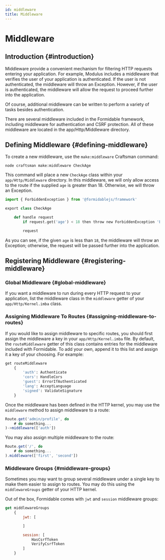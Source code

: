 ```yaml
---
id: middleware
title: Middleware
---
```


# Middleware

## Introduction {#introduction}

Middleware provide a convenient mechanism for filtering HTTP requests entering your application. For example, Modulus includes a middleware that verifies the user of your application is authenticated. If the user is not authenticated, the middleware will throw an Exception. However, if the user is authenticated, the middleware will allow the request to proceed further into the application.

Of course, additional middleware can be written to perform a variety of tasks besides authentication.

There are several middleware included in the Formidable framework, including middleware for authentication and CSRF protection. All of these middleware are located in the app/Http/Middleware directory.


## Defining Middleware {#defining-middleware}

To create a new middleware, use the `make:middleware` Craftsman command:

```
node craftsman make:middleware CheckAge
```

This command will place a new `CheckAge` class within your `app/Http/Middleware` directory. In this middleware, we will only allow access to the route if the supplied `age` is greater than 18. Otherwise, we will throw an Exception.

```py title="app/Http/Middleware/CheckAge.imba" {6}
import { ForbiddenException } from '@formidablejs/framework'

export class CheckAge

	def handle request
		if request.get('age') < 18 then throw new ForbiddenException 'Entry denied.'

		request
```

As you can see, if the given `age` is less than `18`, the middleware will throw an Exception; otherwise, the request will be passed further into the application.

## Registering Middleware {#registering-middleware}

### Global Middleware {#global-middleware}

If you want a middleware to run during every HTTP request to your application, list the middleware class in the `middleware` getter of your `app/Http/Kernel.imba` class.

### Assigning Middleware To Routes {#assigning-middleware-to-routes}

If you would like to assign middleware to specific routes, you should first assign the middleware a key in your `app/Http/Kernel.imba` file. By default, the `routeMiddleware` getter of this class contains entries for the middleware included with Formidable. To add your own, append it to this list and assign it a key of your choosing. For example:

```py title="app/Http/Kernel.imba" {3}
get routeMiddleware
	{
		'auth': Authenticate
		'cors': HandleCors
		'guest': ErrorIfAuthenticated
		'lang': AcceptLanguage
		'signed': ValidateSignature
	}
```

Once the middleware has been defined in the HTTP kernel, you may use the `middleware` method to assign middleware to a route:

```js title="routes/api.imba" {3}
Route.get('admin/profile', do
	# do something...
)->middleware(['auth'])
```

You may also assign multiple middleware to the route:

```js title="routes/api.imba" {3}
Route.get('/', do
	# do something...
).middleware(['first', 'second'])
```

### Middleware Groups {#middleware-groups}

Sometimes you may want to group several middleware under a single key to make them easier to assign to routes. You may do this using the `middlewareGroups` getter of your HTTP kernel.

Out of the box, Formidable comes with `jwt` and `session` middleware groups:

```js title="app/Http/Kernel.imba" {3,7}
get middlewareGroups
	{
		jwt: [

		]

		session: [
			HasCsrfToken
			VerifyCsrfToken
		]
	}
```
